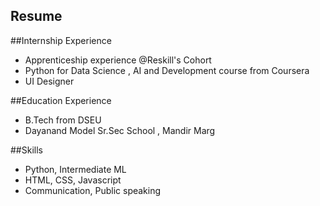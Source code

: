 ## Resume
##Internship Experience

- Apprenticeship experience @Reskill's Cohort
- Python for Data Science , AI and Development course from Coursera
- UI Designer


##Education Experience

- B.Tech from DSEU
- Dayanand Model Sr.Sec School , Mandir Marg


##Skills 

- Python, Intermediate ML
- HTML, CSS, Javascript
- Communication, Public speaking
  
